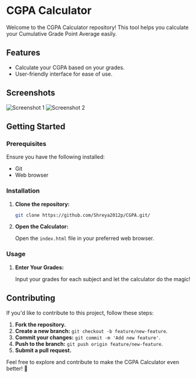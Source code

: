 
# CGPA Calculator

Welcome to the CGPA Calculator repository! This tool helps you calculate your Cumulative Grade Point Average easily.

## Features

- Calculate your CGPA based on your grades.
- User-friendly interface for ease of use.

## Screenshots

![Screenshot 1](https://github.com/Shreya2012p/CGPA/assets/96654167/2be5bc8e-896e-46c9-8adf-4e0c41e2640c)
![Screenshot 2](https://github.com/Shreya2012p/CGPA/assets/96654167/e28b4bdb-3ba1-47df-8b9d-4ac205a926ba)

## Getting Started

### Prerequisites

Ensure you have the following installed:

- Git
- Web browser

### Installation

1. **Clone the repository:**

   ```bash
   git clone https://github.com/Shreya2012p/CGPA.git/
   ```

2. **Open the Calculator:**

   Open the `index.html` file in your preferred web browser.

### Usage

1. **Enter Your Grades:**

   Input your grades for each subject and let the calculator do the magic!

## Contributing

If you'd like to contribute to this project, follow these steps:

1. **Fork the repository.**
2. **Create a new branch:** `git checkout -b feature/new-feature`.
3. **Commit your changes:** `git commit -m 'Add new feature'`.
4. **Push to the branch:** `git push origin feature/new-feature`.
5. **Submit a pull request.**

Feel free to explore and contribute to make the CGPA Calculator even better! 🚀
```

